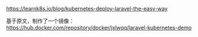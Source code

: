 https://learnk8s.io/blog/kubernetes-deploy-laravel-the-easy-way

基于原文，制作了一个镜像：https://hub.docker.com/repository/docker/jxlwqq/laravel-kubernetes-demo